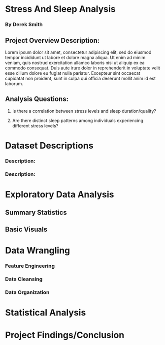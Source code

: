 # Stress And Sleep Analysis

### By Derek Smith

## Project Overview Description:
Lorem ipsum dolor sit amet, consectetur adipiscing elit, sed do eiusmod tempor incididunt ut labore et dolore magna aliqua. Ut enim ad minim veniam, quis nostrud exercitation ullamco laboris nisi ut aliquip ex ea commodo consequat. Duis aute irure dolor in reprehenderit in voluptate velit esse cillum dolore eu fugiat nulla pariatur. Excepteur sint occaecat cupidatat non proident, sunt in culpa qui officia deserunt mollit anim id est laborum.

## Analysis Questions:

1. Is there a correlation between stress levels and sleep duration/quality?

2. Are there distinct sleep patterns among individuals experiencing different stress levels?

# Dataset Descriptions

### Description:

### Description: 

# Exploratory Data Analysis

## Summary Statistics

## Basic Visuals

# Data Wrangling 

### Feature Engineering

### Data Cleansing

### Data Organization

# Statistical Analysis

# Project Findings/Conclusion


